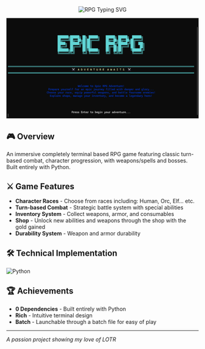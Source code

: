 <div align="center">
  <img src="https://readme-typing-svg.herokuapp.com?font=Fira+Code&size=32&duration=3000&pause=1000&color=00FFFF&center=true&vCenter=true&width=700&lines=RPG+Adventure+Game+%E2%9A%94%EF%B8%8F;Terminal+Based+Combat;Epic+Python+Adventure" alt="RPG Typing SVG" />
</div>

![RPG Game Screenshot](./rpggame.png)

## 🎮 Overview

An immersive completely terminal based RPG game featuring classic turn-based combat, character progression, with weapons/spells and bosses. Built entirely with Python.

## ⚔️ Game Features

- **Character Races** - Choose from races including: Human, Orc, Elf... etc.
- **Turn-based Combat** - Strategic battle system with special abilities
- **Inventory System** - Collect weapons, armor, and consumables
- **Shop** - Unlock new abilities and weapons through the shop with the gold gained
- **Durability System** - Weapon and armor durability 

## 🛠️ Technical Implementation

![Python](https://img.shields.io/badge/Python-3776AB?style=for-the-badge&logo=python&logoColor=white) 

## 🏆 Achievements

- **0 Dependencies** - Built entirely with Python
- **Rich** - Intuitive terminal design
- **Batch** - Launchable through a batch file for easy of play
---

*A passion project showing my love of LOTR* 
